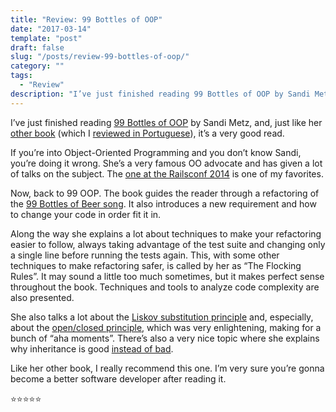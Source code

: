 ```yaml
---
title: "Review: 99 Bottles of OOP"
date: "2017-03-14"
template: "post"
draft: false
slug: "/posts/review-99-bottles-of-oop/"
category: ""
tags:
  - "Review"
description: "I’ve just finished reading 99 Bottles of OOP by Sandi Metz, and, just like her other book (which I reviewed in Portuguese), it’s a very good read."
---
```


I’ve just finished reading [99 Bottles of OOP](https://www.sandimetz.com/99bottles/) by Sandi Metz, and, just like her [other book](http://www.poodr.com/) (which I [reviewed in Portuguese](/posts/review-practical-object-oriented-design-in-ruby/)), it’s a very good read.

If you’re into Object-Oriented Programming and you don’t know Sandi, you’re doing it wrong. She’s a very famous OO advocate and has given a lot of talks on the subject. The [one at the Railsconf 2014](https://www.youtube.com/watch?v=8bZh5LMaSmE&t=2084s) is one of my favorites.

Now, back to 99 OOP. The book guides the reader through a refactoring of the [99 Bottles of Beer song](https://www.rosettacode.org/wiki/99_Bottles_of_Beer). It also introduces a new requirement and how to change your code in order fit it in.

Along the way she explains a lot about techniques to make your refactoring easier to follow, always taking advantage of the test suite and changing only a single line before running the tests again. This, with some other techniques to make refactoring safer, is called by her as “The Flocking Rules”. It may sound a little too much sometimes, but it makes perfect sense throughout the book. Techniques and tools to analyze code complexity are also presented.

She also talks a lot about the [Liskov substitution principle](https://en.wikipedia.org/wiki/Liskov_substitution_principle) and, especially, about the [open/closed principle](https://en.wikipedia.org/wiki/Open/closed_principle), which was very enlightening, making for a bunch of “aha moments”. There’s also a very nice topic where she explains why inheritance is good [instead of bad](https://en.wikipedia.org/wiki/).

Like her other book, I really recommend this one. I’m very sure you’re gonna become a better software developer after reading it.

⭐️⭐️⭐️⭐️⭐️